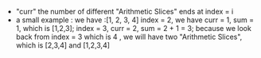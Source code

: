 * "curr" the number of different "Arithmetic Slices" ends at index = i
* a small example :
we have :[1, 2, 3, 4]
index = 2, we have curr = 1, sum = 1, which is [1,2,3];
index = 3, curr = 2, sum = 2 + 1 = 3; because we look back from index = 3 which is 4 , we will have two "Arithmetic Slices", which is [2,3,4] and [1,2,3,4]